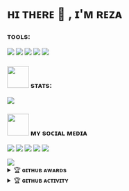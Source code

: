 # ʜɪ ᴛʜᴇʀᴇ 👋 , ɪ'ᴍ ʀᴇᴢᴀ

### ᴛᴏᴏʟs:
<p>
    <img src="https://img.shields.io/badge/OS-Linux-blue?&logo=Linux" />
    <img src="https://img.shields.io/badge/OS-Windows-blue?&logo=Windows" />
    <img src="https://img.shields.io/badge/IDE-Xcode-blue?&logo=xcode" />
    <img src="https://img.shields.io/badge/Text%20Editor-Visual%20Studio%20Code-blue?&logo=visual%20studio%20code&logoColor=blue" />
    <img src="https://img.shields.io/badge/Sublime%20Text-gray?&logo=Sublime-Text" />
</p>

### <img src="https://media.giphy.com/media/IqgySmxEgP0rs40ZMB/giphy.gif" width="50"> sᴛᴀᴛs:
<p>
    <img src="https://github-readme-stats.vercel.app/api?username=rezadevx&hide=issues&show_icons=true&hide_border=true&title_color=000" />
</p>

### <img src="https://media.giphy.com/media/VgCDAzcKvsR6OM0uWg/giphy.gif" width="50"> ᴍʏ sᴏᴄɪᴀʟ ᴍᴇᴅɪᴀ
<p>
    <a href="https://facebook.com/pwn.id" target="blank"><img src="https://img.icons8.com/nolan/55/facebook-new.png" /></a>
    <a href="https://rezadevx.medium.com/" target="blank"><img src="https://img.icons8.com/nolan/55/medium-new.png" /></a>
    <a href="https://t.me/rezadangers" target="blank"><img src="https://img.icons8.com/nolan/55/telegram-app.png" /></a>
    <a href="https://instagram.com/reza_" target="blank"><img src="https://img.icons8.com/nolan/55/instagram-new.png" /></a>
    <a href="https://twitter.com/rezadangers" target="blank"><img src="https://img.icons8.com/nolan/55/twitter.png" /></a>
</p>
<img src="https://user-images.githubusercontent.com/73097560/115834477-dbab4500-a447-11eb-908a-139a6edaec5c.gif">
<details>
    <summary>&#127942 <b>ɢɪᴛʜᴜʙ ᴀᴡᴀʀᴅs</b></summary><br/>

![Github Trophy](https://github-profile-trophy.vercel.app/?username=rezadevx&margin-w=5&margin-h=5)

</details>

<details>
    <summary>&#127942 <b>ɢɪᴛʜᴜʙ ᴀᴄᴛɪᴠɪᴛʏ</b></summary><br/>